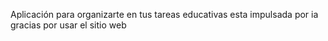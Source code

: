 
Aplicación para organizarte en tus tareas educativas esta impulsada por ia 
gracias por usar el sitio web 
